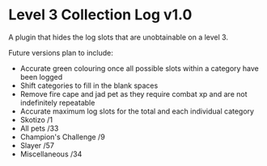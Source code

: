 # Level 3 Collection Log v1.0
A plugin that hides the log slots that are unobtainable on a level 3.

Future versions plan to include:
* Accurate green colouring once all possible slots within a category have been logged
* Shift categories to fill in the blank spaces
* Remove fire cape and jad pet as they require combat xp and are not indefinitely repeatable
* Accurate maximum log slots for the total and each individual category
* Skotizo /1
* All pets /33
* Champion's Challenge /9
* Slayer /57
* Miscellaneous /34


